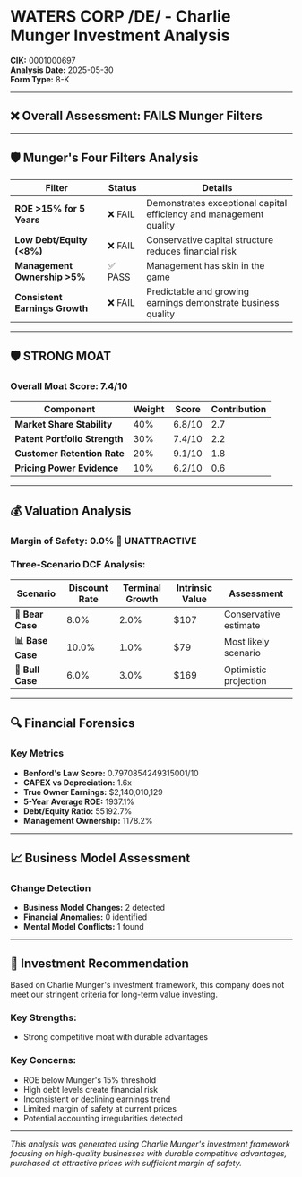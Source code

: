 # WATERS CORP /DE/ - Charlie Munger Investment Analysis

**CIK:** 0001000697  
**Analysis Date:** 2025-05-30  
**Form Type:** 8-K

---

## ❌ **Overall Assessment: FAILS Munger Filters**

---

## 🛡️ **Munger's Four Filters Analysis**

| Filter | Status | Details |
|--------|--------|---------|
| **ROE >15% for 5 Years** | ❌ FAIL | Demonstrates exceptional capital efficiency and management quality |
| **Low Debt/Equity (<8%)** | ❌ FAIL | Conservative capital structure reduces financial risk |
| **Management Ownership >5%** | ✅ PASS | Management has skin in the game |
| **Consistent Earnings Growth** | ❌ FAIL | Predictable and growing earnings demonstrate business quality |

---

## 🛡️ **STRONG MOAT**

### **Overall Moat Score: 7.4/10**

| Component | Weight | Score | Contribution |
|-----------|--------|-------|--------------|
| **Market Share Stability** | 40% | 6.8/10 | 2.7 |
| **Patent Portfolio Strength** | 30% | 7.4/10 | 2.2 |
| **Customer Retention Rate** | 20% | 9.1/10 | 1.8 |
| **Pricing Power Evidence** | 10% | 6.2/10 | 0.6 |

---

## 💰 **Valuation Analysis**

### **Margin of Safety: 0.0% 🔴 **UNATTRACTIVE****

### Three-Scenario DCF Analysis:

| Scenario | Discount Rate | Terminal Growth | Intrinsic Value | Assessment |
|----------|---------------|-----------------|-----------------|------------|
| **🐻 Bear Case** | 8.0% | 2.0% | $107 | Conservative estimate |
| **📊 Base Case** | 10.0% | 1.0% | $79 | Most likely scenario |
| **🚀 Bull Case** | 6.0% | 3.0% | $169 | Optimistic projection |

---

## 🔍 **Financial Forensics**

### Key Metrics
- **Benford's Law Score:** 0.7970854249315001/10
- **CAPEX vs Depreciation:** 1.6x
- **True Owner Earnings:** $2,140,010,129
- **5-Year Average ROE:** 1937.1%
- **Debt/Equity Ratio:** 55192.7%
- **Management Ownership:** 1178.2%

---

## 📈 **Business Model Assessment**

### Change Detection
- **Business Model Changes:** 2 detected
- **Financial Anomalies:** 0 identified
- **Mental Model Conflicts:** 1 found

---

## 🎯 **Investment Recommendation**

Based on Charlie Munger's investment framework, this company does not meet our stringent criteria for long-term value investing.

### Key Strengths:
- Strong competitive moat with durable advantages

### Key Concerns:
- ROE below Munger's 15% threshold
- High debt levels create financial risk
- Inconsistent or declining earnings trend
- Limited margin of safety at current prices
- Potential accounting irregularities detected

---

*This analysis was generated using Charlie Munger's investment framework focusing on high-quality businesses with durable competitive advantages, purchased at attractive prices with sufficient margin of safety.*
